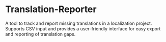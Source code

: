 # Translation-Reporter
A tool to track and report missing translations in a localization project. Supports CSV input and provides a user-friendly interface for easy export and reporting of translation gaps.
